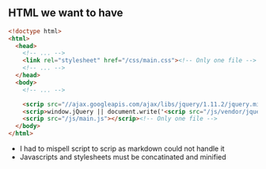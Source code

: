 ## HTML we want to have

```html
<!doctype html>
<html>
  <head>
    <!-- ... -->
    <link rel="stylesheet" href="/css/main.css"><!-- Only one file -->
    <!-- ... -->
  </head>
  <body>
    <!-- ... -->

    <scrip src="//ajax.googleapis.com/ajax/libs/jquery/1.11.2/jquery.min.js"></scrip>
    <scrip>window.jQuery || document.write('<scrip src="/js/vendor/jquery-1.11.2.min.js"><\/scrip>')</scrip>
    <scrip src="/js/main.js"></scrip><!-- Only one file -->
  </body>
</html>
```

* I had to mispell script to scrip as markdown could not handle it
* Javascripts and stylesheets must be concatinated and minified
